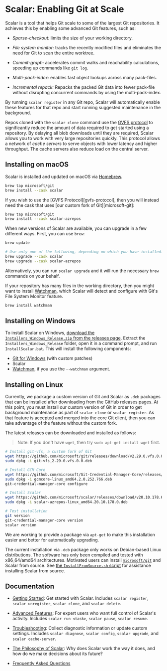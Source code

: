 Scalar: Enabling Git at Scale
=============================

Scalar is a tool that helps Git scale to some of the largest Git repositories.
It achieves this by enabling some advanced Git features, such as:

* *Sparse-checkout:* limits the size of your working directory.

* *File system monitor:* tracks the recently modified files and eliminates
  the need for Git to scan the entire worktree.

* *Commit-graph:* accelerates commit walks and reachability calculations,
   speeding up commands like `git log`.

* *Multi-pack-index:* enables fast object lookups across many pack-files.

* *Incremental repack:* Repacks the packed Git data into fewer pack-file
  without disrupting concurrent commands by using the multi-pack-index.

By running `scalar register` in any Git repo, Scalar will automatically enable
these features for that repo and start running suggested maintenance in the
background.

Repos cloned with the `scalar clone` command use the
[GVFS protocol](https://github.com/microsoft/VFSForGit/blob/HEAD/Protocol.md)
to significantly reduce the amount of data required to get started
using a repository. By delaying all blob downloads until they are required,
Scalar allows you to work with very large repositories quickly. This protocol
allows a network of _cache servers_ to serve objects with lower latency and
higher throughput. The cache servers also reduce load on the central server.

Installing on macOS
------------------

Scalar is installed and updated on macOS via [Homebrew](https://brew.sh/).

```sh
brew tap microsoft/git
brew install --cask scalar
```

If you wish to use the [GVFS Protocol][gvfs-protocol], then you will
instead need the cask that uses [our custom fork of Git][microsoft-git]:

```sh
brew tap microsoft/git
brew install --cask scalar-azrepos
```

When new versions of Scalar are available, you can upgrade in a few
different ways. First, you can use `brew`:

```sh
brew update

# Use only one of the following, depending on which you have installed:
brew upgrade --cask scalar
brew upgrade --cask scalar-azrepos
```

Alternatively, you can run `scalar upgrade` and it will run the necessary
`brew` commands on your behalf.

If your repository has many files in the working directory, then you might
want to install [Watchman](https://github.com/facebook/watchman), which
Scalar will detect and configure with Git's File System Monitor feature.

```sh
brew install watchman
```

Installing on Windows
--------------------

To install Scalar on Windows,
[download the `Installers_Windows_Release.zip` from the releases page](https://github.com/microsoft/scalar/releases).
Extract the `Installers_Windows_Release` folder, open it in a command prompt, and
run `InstallScalar.bat`. This will install the following components:

* [Git for Windows](https://github.com/microsoft/git) (with custom patches)
* Scalar
* [Watchman](https://github.com/facebook/watchman), if you use the `--watchman` argument.

Installing on Linux
-------------------

Currently, we package a custom version of Git and Scalar as `.deb` packages
that can be installed after downloading from the GitHub releases pages.
At this point, you must install our custom version of Git in order to get
background maintenance as part of `scalar clone` or `scalar register`. As
that feature is accepted and merged into the core Git client, then you can
take advantage of the feature without the custom fork.

The latest releases can be downloaded and installed as follows:

> Note: If you don't have `wget`, then try `sudo apt-get install wget` first.

```sh
# Install git-vfs, a custom fork of Git
wget https://github.com/microsoft/git/releases/download/v2.29.0.vfs.0.0/git-vfs_2.29.0.vfs.0.0.deb
sudo dpkg -i git-vfs_2.29.0.vfs.0.0.deb

# Install GCM Core
wget https://github.com/microsoft/Git-Credential-Manager-Core/releases/download/v2.0.252-beta/gcmcore-linux_amd64.2.0.252.766.deb
sudo dpkg -i gcmcore-linux_amd64.2.0.252.766.deb
git-credential-manager-core configure

# Install Scalar
wget https://github.com/microsoft/scalar/releases/download/v20.10.178.6/scalar-azrepos-linux_amd64.20.10.178.0.deb
sudo dpkg -i scalar-azrepos-linux_amd64.20.10.178.0.deb

# Test installation
git version
git-credential-manager-core version
scalar version
```

We are working to provide a package via `apt-get` to make this installation
easier and better for automatically upgrading.

The current installation via `.deb` package only works on Debian-based
Linux distributions. The software has only been compiled and tested with x86_64/amd64
architectures. Motivated users can install [`microsoft/git`](https://github.com/microsoft/git)
and Scalar from source. See [the `InstallFromSource.sh` script](https://github.com/microsoft/scalar/blob/2dc48243c50763024b048c5f36d5f50835943dda/Scripts/Linux/InstallFromSource.sh#L62-L76)
for assistance installing Scalar from source.

Documentation
-------------

* [Getting Started](getting-started.md): Get started with Scalar.
  Includes `scalar register`, `scalar unregister`, `scalar clone`, and
  `scalar delete`.

* [Advanced Features](advanced.md):
  For expert users who want full control of Scalar's activity. Includes
  `scalar run <task>`, `scalar pause`, `scalar resume`.

* [Troubleshooting](troubleshooting.md):
  Collect diagnostic information or update custom settings. Includes
  `scalar diagnose`, `scalar config`, `scalar upgrade`, and `scalar cache-server`.

* [The Philosophy of Scalar](philosophy.md): Why does Scalar work the way
  it does, and how do we make decisions about its future?

* [Frequently Asked Questions](faq.md)
